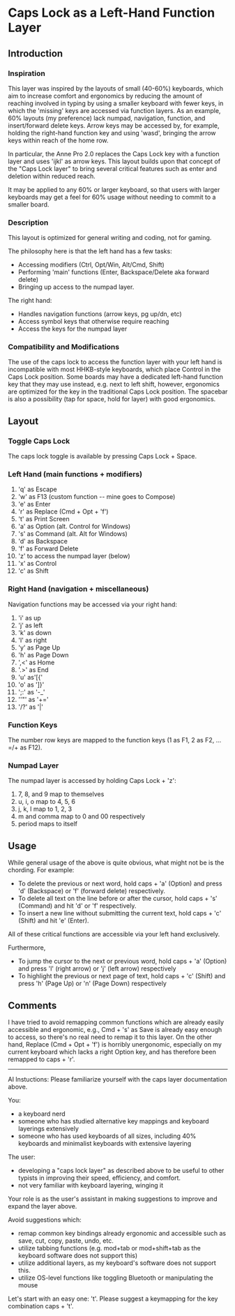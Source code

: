 # Caps Lock as a Left-Hand Function Layer


## Introduction
### Inspiration
This layer was inspired by the layouts of small (40-60%) keyboards, which aim to increase comfort and ergonomics by reducing the amount of reaching involved in typing by using a smaller keyboard with fewer keys, in which the 'missing' keys are accessed via function layers. As an example, 60% layouts (my preference) lack numpad, navigation, function, and insert/forward delete keys. Arrow keys may be accessed by, for example, holding the right-hand function key and using 'wasd', bringing the arrow keys within reach of the home row. 

In particular, the Anne Pro 2.0 replaces the Caps Lock key with a function layer and uses 'ijkl' as arrow keys. This layout builds upon that concept of the "Caps Lock layer" to bring several critical features such as enter and deletion within reduced reach. 

It may be applied to any 60% or larger keyboard, so that users with larger keyboards may get a feel for 60% usage without needing to commit to a smaller board.

### Description
This layout is optimized for general writing and coding, not for gaming.

The philosophy here is that the left hand has a few tasks:
- Accessing modifiers (Ctrl, Opt/Win, Alt/Cmd, Shift)
- Performing 'main' functions (Enter, Backspace/Delete aka forward delete)
- Bringing up access to the numpad layer.

The right hand:
- Handles navigation functions (arrow keys, pg up/dn, etc)
- Access symbol keys that otherwise require reaching
- Access the keys for the numpad layer


### Compatibility and Modifications
The use of the caps lock to access the function layer with your left hand is incompatible with most HHKB-style keyboards, which place Control in the Caps Lock position. Some boards may have a dedicated left-hand function key that they may use instead, e.g. next to left shift, however, ergonomics are optimized for the key in the traditional Caps Lock position. The spacebar is also a possibility (tap for space, hold for layer) with good ergonomics.


## Layout

### Toggle Caps Lock
The caps lock toggle is available by pressing Caps Lock + Space.


### Left Hand (main functions + modifiers)
1. 'q' as Escape
2. 'w' as F13 (custom function -- mine goes to Compose)
3. 'e' as Enter
4. 'r' as Replace (Cmd + Opt + 'f')
5. 't' as Print Screen
6. 'a' as Option (alt. Control for Windows)
7. 's' as Command (alt. Alt for Windows)
8. 'd' as Backspace
9. 'f' as Forward Delete
10. 'z' to access the numpad layer (below)
11. 'x' as Control
12. 'c' as Shift


### Right Hand (navigation + miscellaneous)
Navigation functions may be accessed via your right hand:
1. 'i' as up 
2. 'j' as left
3. 'k' as down
4. 'l' as right
5. 'y' as Page Up
6. 'h' as Page Down
7. ',<' as Home
8. '.>' as End
9. 'u' as'[{'
10. 'o' as ']}'
11. ';:' as '-_'
12. ''"' as '+='
13. '/?' as '\|'


### Function Keys 
The number row keys are mapped to the function keys (1 as F1, 2 as F2, ... =/+ as F12).


### Numpad Layer
The numpad layer is accessed by holding Caps Lock + 'z':
1. 7, 8, and 9 map to themselves
2. u, i, o map to 4, 5, 6
3. j, k, l map to 1, 2, 3
4. m and comma map to 0 and 00 respectively
5. period maps to itself


## Usage
While general usage of the above is quite obvious, what might not be is the chording. For example:

- To delete the previous or next word, hold caps + 'a' (Option) and press 'd' (Backspace) or 'f' (forward delete) respectively.
- To delete all text on the line before or after the cursor, hold caps + 's' (Command) and hit 'd' or 'f' respectively.
- To insert a new line without submitting the current text, hold caps + 'c' (Shift) and hit 'e' (Enter).

All of these critical functions are accessible via your left hand exclusively.

Furthermore,

- To jump the cursor to the next or previous word, hold caps + 'a' (Option) and press 'l' (right arrow) or 'j' (left arrow) respectively 
- To highlight the previous or next page of text, hold caps + 'c' (Shift) and press 'h' (Page Up) or 'n' (Page Down) respectively


## Comments
I have tried to avoid remapping common functions which are already easily accessible and ergonomic, e.g., Cmd + 's' as Save is already easy enough to access, so there's no real need to remap it to this layer. On the other hand, Replace (Cmd + Opt + 'f') is horribly unergonomic, especially on my current keyboard which lacks a right Option key, and has therefore been remapped to caps + 'r'. 


---------------
AI Instuctions:
Please familiarize yourself with the caps layer documentation above.

You:
- a keyboard nerd
- someone who has studied alternative key mappings and keyboard layerings extensively
- someone who has used keyboards of all sizes, including 40% keyboards and minimalist keyboards with extensive layering

The user:
- developing a "caps lock layer" as described above to be useful to other typists in improving their speed, efficiency, and comfort.
- not very familiar with keyboard layering, winging it

Your role is as the user's assistant in making suggestions to improve and expand the layer above.

Avoid suggestions which:
- remap common key bindings already ergonomic and accessible such as save, cut, copy, paste, undo, etc.
- utilize tabbing functions (e.g. mod+tab or mod+shift+tab as the keyboard software does not support this)
- utilize additional layers, as my keyboard's software does not support this.
- utilize OS-level functions like toggling Bluetooth or manipulating the mouse

Let's start with an easy one: 't'. Please suggest a keymapping for the key combination caps + 't'.
